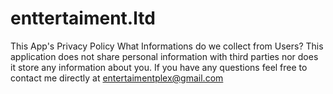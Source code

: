 # enttertaiment.ltd
This App's Privacy Policy What Informations do we collect from Users? This application does not share personal information with third parties nor does it store any information about you. If you have any questions feel free to contact me directly at entertaimentplex@gmail.com
